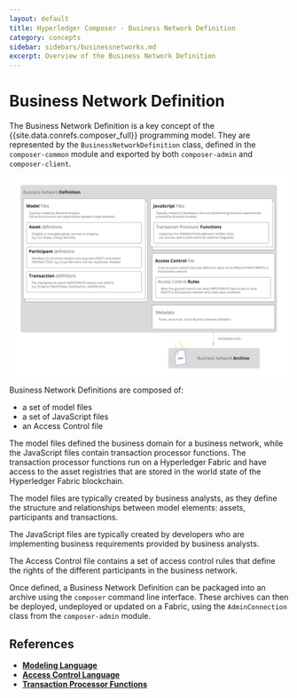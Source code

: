 ```yaml
---
layout: default
title: Hyperledger Composer - Business Network Definition
category: concepts
sidebar: sidebars/businessnetworks.md
excerpt: Overview of the Business Network Definition
---
```


# Business Network Definition

The Business Network Definition is a key concept of the {{site.data.conrefs.composer_full}} programming model. They are represented by the `BusinessNetworkDefinition` class, defined in the `composer-common` module and exported by both `composer-admin` and `composer-client`.

![Business Network Definitions Diagram](../assets/img/BusinessNetworkFiles.svg)

Business Network Definitions are composed of:

* a set of model files
* a set of JavaScript files
* an Access Control file

The model files defined the business domain for a business network, while the JavaScript files contain transaction processor functions. The transaction processor functions run on a Hyperledger Fabric and have access to the asset registries that are stored in the world state of the Hyperledger Fabric blockchain.

The model files are typically created by business analysts, as they define the structure and relationships between model elements: assets, participants and transactions.

The JavaScript files are typically created by developers who are implementing business requirements provided by business analysts.

The Access Control file contains a set of access control rules that define the rights of the different participants in the business network.

Once defined, a Business Network Definition can be packaged into an archive using the `composer` command line interface. These archives can then be deployed, undeployed or updated on a Fabric, using the `AdminConnection` class from the `composer-admin` module.

## References

* [**Modeling Language**](../reference/cto_language.html)
* [**Access Control Language**](../reference/acl_language.html)
* [**Transaction Processor Functions**](../reference/js_scripts.html)
